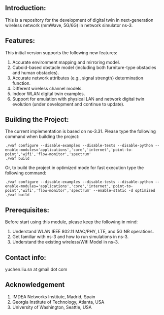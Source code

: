 ## Introduction:
This is a repository for the development of digital twin in next-generation wireless network (mmWave, 5G/6G) in network simulator ns-3.

## Features:
This initial version supports the following new features:

1. Accurate environment mapping and mirroring model.
1. Cuboid-based obstacle model (including both furniture-type obstacles and human obstacles).
1. Accurate network attributes (e.g., signal strength} determination function.
1. Different wireless channel models.
1. Indoor WLAN digital twin examples.
1. Support for emulation with physical LAN and network digital twin evolution (under development and continue to update).



## Building the Project:
The current implementation is based on ns-3.31. Please type the following command when building the project:

    ./waf configure --disable-examples --disable-tests --disable-python --enable-modules='applications','core','internet','point-to-point','wifi','flow-monitor','spectrum'
    ./waf build

Or, to build the project in optimized mode for fast execution type the following command:

    ./waf configure --disable-examples --disable-tests --disable-python --enable-modules='applications','core','internet','point-to-point','wifi','flow-monitor','spectrum' --enable-static -d optimized
    ./waf build
    

## Prerequisites:
Before start using this module, please keep the following in mind:

1. Understand WLAN IEEE 802.11 MAC/PHY, LTE, and 5G NR operations.
1. Get familiar with ns-3 and how to run simulations in ns-3.
1. Understand the existing wireless/Wifi Model in ns-3.

## Contact info:
yuchen.liu.sn at gmail dot com

## Acknowledgement
1. IMDEA Networks Institute, Madrid, Spain
1. Georgia Institute of Technology, Atlanta, USA
1. University of Washington, Seattle, USA

